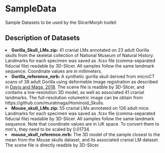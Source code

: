 # SampleData
Sample Datasets to be used by the SlicerMorph toolkit

<h2>Description of Datasets </H2>
<li><b>Gorilla_Skull_LMs.zip:</b> 41 cranial LMs annotated on 23 adult Gorilla skulls from the skeletal collection of National Museum of Natural History. Landmarks for each specimen was saved as .fcsv file (comma-separated fiducial file) readable by 3D-Slicer. All samples follow the same landmark sequence. Coordinate values are in millimeters.
<li><b>Gorilla_reference_mrb:</B> A synthetic gorilla skull derived from microCT scans of 38 adult Gorilla using deformable image registration as described in <a href = "http://meeting.physanth.org/program/2018/session23/maga-2018-image-registration-and-template-based-annotation-of-great-ape-skulls.html"> Davis and Maga, 2018</a>. The scene file is readble by 3D-Slicer, and contains a low-resolution 3D model, as well as associated 41 cranial landmarks. The full-resolution volumetric image can be obtain from https://github.com/muratmaga/Hominoid_Skulls. 
<li> <b>Mouse_skull_LMs.zip:</b> 55 cranial LMs annotated on 126 adult mice. Landmarks for each specimen was saved as .fcsv file (comma-separated fiducial file) readable by 3D-Slicer. All samples follow the same landmark sequence. Note that coordinate values are in IJK space. To convert them to mm's, they need to be scaled by 0.01734.
<li><b>mouse_skull_reference.mrb:</b> The 3D model of the sample closest to the mean from the Mouse skulls dataset, and its associated cranial LM dataset. The scene file is directly readble by 3D-Slicer.
